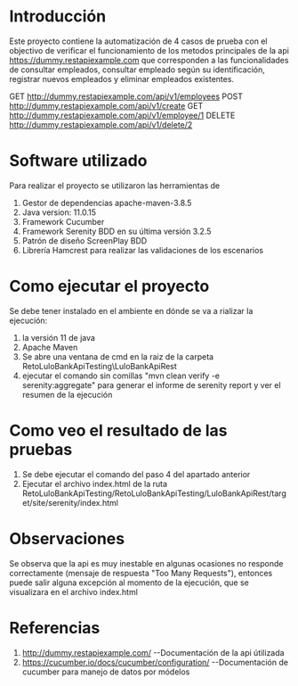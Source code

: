 # Introducción 
Este proyecto contiene la automatización de 4 casos de prueba con el objectivo de verificar el funcionamiento de los metodos principales de la api https://dummy.restapiexample.com que corresponden a las funcionalidades de consultar empleados, consultar empleado según su identificación, registrar nuevos empleados y eliminar empleados existentes.

GET
http://dummy.restapiexample.com/api/v1/employees
POST
http://dummy.restapiexample.com/api/v1/create
GET
http://dummy.restapiexample.com/api/v1/employee/1
DELETE
http://dummy.restapiexample.com/api/v1/delete/2


# Software utilizado
Para realizar el proyecto se utilizaron las herramientas de
1.	Gestor de dependencias apache-maven-3.8.5
2.	Java version: 11.0.15
3.	Framework Cucumber
4.	Framework Serenity BDD en su última versión 3.2.5
5.  Patrón de diseño ScreenPlay BDD
6.  Librería Hamcrest para realizar las validaciones de los escenarios

# Como ejecutar el proyecto
Se debe tener instalado en el ambiente en dónde se va a rializar la ejecución:
1.  la versión 11 de java
2.  Apache Maven
3.  Se abre una ventana de cmd en la raiz de la carpeta RetoLuloBankApiTesting\LuloBankApiRest 
4. ejecutar el comando sin comillas "mvn clean verify -e serenity:aggregate" para generar el informe de serenity report y ver el resumen de la ejecución

# Como veo el resultado de las pruebas
1. Se debe ejecutar el comando del paso 4 del apartado anterior
2. Ejecutar el archivo index.html de la ruta RetoLuloBankApiTesting/RetoLuloBankApiTesting/LuloBankApiRest/target/site/serenity/index.html

# Observaciones
Se observa que la api es muy inestable en algunas ocasiones no responde correctamente (mensaje de respuesta "Too Many Requests"), entonces puede salir alguna excepción al momento de la ejecución, que se visualizara en el archivo index.html

# Referencias
1. http://dummy.restapiexample.com/   --Documentación de la api útilizada
2. https://cucumber.io/docs/cucumber/configuration/   --Documentación de cucumber para manejo de datos por módelos